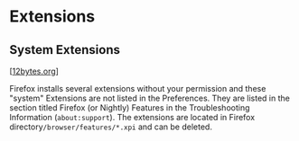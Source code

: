 # Extensions

## System Extensions

[[12bytes.org](http://12bytes.org/tech/firefox/firefox-search-engine-cautions-and-recommendations#removing-the-8216follow-on-search8217-system-add-on)]

Firefox installs several extensions without your permission and these "system" Extensions are not listed in the Preferences.
They are listed in the section titled Firefox (or Nightly) Features in the Troubleshooting Information (`about:support`).
The extensions are located in Firefox directory`/browser/features/*.xpi` and can be deleted.




